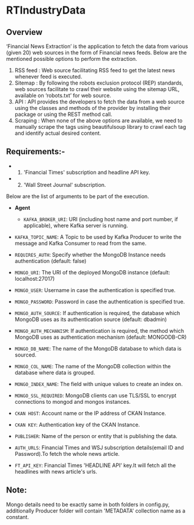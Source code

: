 # RTIndustryData
## Overview
‘Financial News Extraction’ is the application to fetch the data from various (given 20) web sources in the form of Financial news feeds. Below are the mentioned possible options to perform the extraction.

1. RSS feed	: Web source facilitating RSS feed to get the latest news whenever feed is executed.
2. Sitemap	: By following the robots exclusion protocol (REP) standards, web sources facilitate to crawl their website using the sitemap URL, available on ‘robots.txt’ for web source.
3. API	: API provides the developers to fetch the data from a web source using the classes and methods of the provider by installing their package or using the REST method call.
4. Scraping	: When none of the above options are available, we need to manually scrape the tags using beautifulsoup library to crawl each tag and identify actual desired content.

## Requirements:-
* 1. 'Financial Times' subscription and headline API key.
* 2. 'Wall Street Journal' subscription.

Below are the list of arguments to be part of the execution.

* **Agent**

  *	`KAFKA_BROKER_URI`: URI (including host name and port number, if applicable), where Kafka server is running.
*	`KAFKA_TOPIC_NAME`: A Topic to be used by Kafka Producer to write the message and Kafka Consumer to read from the same.

*	`REQUIRES_AUTH`: Specify whether the MongoDB Instance needs authentication (default: false)
*	`MONGO_URI`: The URI of the deployed MongoDB instance (default: localhost:27017)
*	`MONGO_USER`: Username in case the authentication is specified true.
*	`MONGO_PASSWORD`: Password in case the authentication is specified true.
*	`MONGO_AUTH_SOURCE`: If authentication is required, the database which MongoDB uses as its authentication source (default: dbadmin)
*	`MONGO_AUTH_MECHANISM`: If authentication is required, the method which MongoDB uses as authentication mechanism (default: MONGODB-CR)
*	`MONGO_DB_NAME`: The name of the MongoDB database to which data is sourced.
*	`MONGO_COL_NAME`: The name of the MongoDB collection within the database where data is grouped.
*	`MONGO_INDEX_NAME`: The field with unique values to create an index on.
*	`MONGO_SSL_REQUIRED`: MongoDB clients can use TLS/SSL to encrypt connections to mongod and mongos instances.

*	`CKAN HOST`: Account name or the IP address of CKAN Instance.
*	`CKAN KEY`: Authentication key of the CKAN Instance.
*	`PUBLISHER`: Name of the person or entity that is publishing the data.

*	`AUTH_URLS`: Financial Times and WSJ subscription details(email ID and Password).To fetch the whole news article.
*	`FT_API_KEY`: Financial Times 'HEADLINE API' key.It will fetch all the headlines with news article's urls.

## Note:
Mongo details need to be exactly same in both folders in config.py, additionally Producer folder will contain 'METADATA' collection name as a constant.

